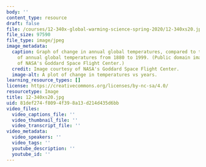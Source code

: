 ```yaml
---
body: ''
content_type: resource
draft: false
file: /courses/12-340x-global-warming-science-spring-2020/12-340xs20.jpg
file_size: 97590
file_type: image/jpeg
image_metadata:
  caption: Graph of change in annual global temperatures, compared to the average
    of annual global temperatures from 1880 to 1999. (Public domain image courtesy
    of NASA's Goddard Space Flight Center.)
  credit: Image courtesy of NASA's Goddard Space Flight Center.
  image-alt: A plot of change in temperatures vs years.
learning_resource_types: []
license: https://creativecommons.org/licenses/by-nc-sa/4.0/
resourcetype: Image
title: 12-340xs20.jpg
uid: 81def274-f809-4f39-8a13-d214d435d6bb
video_files:
  video_captions_file: ''
  video_thumbnail_file: ''
  video_transcript_file: ''
video_metadata:
  video_speakers: ''
  video_tags: ''
  youtube_description: ''
  youtube_id: ''
---
```

